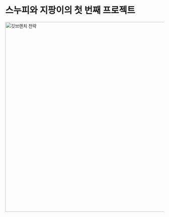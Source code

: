 <h1>스누피와 지팡이의 첫 번째 프로젝트</h1>
<img width="600" alt="깃브랜치 전략" src="https://github.com/Soonupy-Pang/Storage-Pang/assets/91196025/702541d3-2bf6-42df-b9d0-821da3109b1f">


